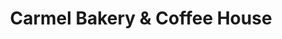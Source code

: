 ---
title: "Carmel Bakery & Coffee House"
url: /carmel-by-the-sea/carmel-bakery-und-coffee-house/
shop: Bäckerei
---